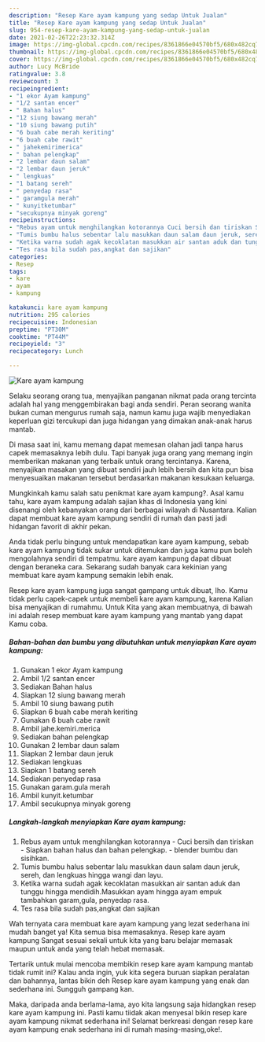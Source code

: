 ```yaml
---
description: "Resep Kare ayam kampung yang sedap Untuk Jualan"
title: "Resep Kare ayam kampung yang sedap Untuk Jualan"
slug: 954-resep-kare-ayam-kampung-yang-sedap-untuk-jualan
date: 2021-02-26T22:23:32.314Z
image: https://img-global.cpcdn.com/recipes/8361866e04570bf5/680x482cq70/kare-ayam-kampung-foto-resep-utama.jpg
thumbnail: https://img-global.cpcdn.com/recipes/8361866e04570bf5/680x482cq70/kare-ayam-kampung-foto-resep-utama.jpg
cover: https://img-global.cpcdn.com/recipes/8361866e04570bf5/680x482cq70/kare-ayam-kampung-foto-resep-utama.jpg
author: Lucy McBride
ratingvalue: 3.8
reviewcount: 3
recipeingredient:
- "1 ekor Ayam kampung"
- "1/2 santan encer"
- " Bahan halus"
- "12 siung bawang merah"
- "10 siung bawang putih"
- "6 buah cabe merah keriting"
- "6 buah cabe rawit"
- " jahekemirimerica"
- " bahan pelengkap"
- "2 lembar daun salam"
- "2 lembar daun jeruk"
- " lengkuas"
- "1 batang sereh"
- " penyedap rasa"
- " garamgula merah"
- " kunyitketumbar"
- "secukupnya minyak goreng"
recipeinstructions:
- "Rebus ayam untuk menghilangkan kotorannya Cuci bersih dan tiriskan Siapkan bahan halus dan bahan pelengkap. blender bumbu dan sisihkan."
- "Tumis bumbu halus sebentar lalu masukkan daun salam daun jeruk, sereh, dan lengkuas hingga wangi dan layu."
- "Ketika warna sudah agak kecoklatan masukkan air santan aduk dan tunggu hingga mendidih.Masukkan ayam hingga ayam empuk tambahkan garam,gula, penyedap rasa."
- "Tes rasa bila sudah pas,angkat dan sajikan"
categories:
- Resep
tags:
- kare
- ayam
- kampung

katakunci: kare ayam kampung 
nutrition: 295 calories
recipecuisine: Indonesian
preptime: "PT30M"
cooktime: "PT44M"
recipeyield: "3"
recipecategory: Lunch

---
```



![Kare ayam kampung](https://img-global.cpcdn.com/recipes/8361866e04570bf5/680x482cq70/kare-ayam-kampung-foto-resep-utama.jpg)

Selaku seorang orang tua, menyajikan panganan nikmat pada orang tercinta adalah hal yang menggembirakan bagi anda sendiri. Peran seorang  wanita bukan cuman mengurus rumah saja, namun kamu juga wajib menyediakan keperluan gizi tercukupi dan juga hidangan yang dimakan anak-anak harus mantab.

Di masa  saat ini, kamu memang dapat memesan olahan jadi tanpa harus capek memasaknya lebih dulu. Tapi banyak juga orang yang memang ingin memberikan makanan yang terbaik untuk orang tercintanya. Karena, menyajikan masakan yang dibuat sendiri jauh lebih bersih dan kita pun bisa menyesuaikan makanan tersebut berdasarkan makanan kesukaan keluarga. 



Mungkinkah kamu salah satu penikmat kare ayam kampung?. Asal kamu tahu, kare ayam kampung adalah sajian khas di Indonesia yang kini disenangi oleh kebanyakan orang dari berbagai wilayah di Nusantara. Kalian dapat membuat kare ayam kampung sendiri di rumah dan pasti jadi hidangan favorit di akhir pekan.

Anda tidak perlu bingung untuk mendapatkan kare ayam kampung, sebab kare ayam kampung tidak sukar untuk ditemukan dan juga kamu pun boleh mengolahnya sendiri di tempatmu. kare ayam kampung dapat dibuat dengan beraneka cara. Sekarang sudah banyak cara kekinian yang membuat kare ayam kampung semakin lebih enak.

Resep kare ayam kampung juga sangat gampang untuk dibuat, lho. Kamu tidak perlu capek-capek untuk membeli kare ayam kampung, karena Kalian bisa menyajikan di rumahmu. Untuk Kita yang akan membuatnya, di bawah ini adalah resep membuat kare ayam kampung yang mantab yang dapat Kamu coba.

<!--inarticleads1-->

##### Bahan-bahan dan bumbu yang dibutuhkan untuk menyiapkan Kare ayam kampung:

1. Gunakan 1 ekor Ayam kampung
1. Ambil 1/2 santan encer
1. Sediakan  Bahan halus
1. Siapkan 12 siung bawang merah
1. Ambil 10 siung bawang putih
1. Siapkan 6 buah cabe merah keriting
1. Gunakan 6 buah cabe rawit
1. Ambil  jahe.kemiri.merica
1. Sediakan  bahan pelengkap
1. Gunakan 2 lembar daun salam
1. Siapkan 2 lembar daun jeruk
1. Sediakan  lengkuas
1. Siapkan 1 batang sereh
1. Sediakan  penyedap rasa
1. Gunakan  garam.gula merah
1. Ambil  kunyit.ketumbar
1. Ambil secukupnya minyak goreng




<!--inarticleads2-->

##### Langkah-langkah menyiapkan Kare ayam kampung:

1. Rebus ayam untuk menghilangkan kotorannya - Cuci bersih dan tiriskan - Siapkan bahan halus dan bahan pelengkap. - blender bumbu dan sisihkan.
1. Tumis bumbu halus sebentar lalu masukkan daun salam daun jeruk, sereh, dan lengkuas hingga wangi dan layu.
1. Ketika warna sudah agak kecoklatan masukkan air santan aduk dan tunggu hingga mendidih.Masukkan ayam hingga ayam empuk tambahkan garam,gula, penyedap rasa.
1. Tes rasa bila sudah pas,angkat dan sajikan




Wah ternyata cara membuat kare ayam kampung yang lezat sederhana ini mudah banget ya! Kita semua bisa memasaknya. Resep kare ayam kampung Sangat sesuai sekali untuk kita yang baru belajar memasak maupun untuk anda yang telah hebat memasak.

Tertarik untuk mulai mencoba membikin resep kare ayam kampung mantab tidak rumit ini? Kalau anda ingin, yuk kita segera buruan siapkan peralatan dan bahannya, lantas bikin deh Resep kare ayam kampung yang enak dan sederhana ini. Sungguh gampang kan. 

Maka, daripada anda berlama-lama, ayo kita langsung saja hidangkan resep kare ayam kampung ini. Pasti kamu tiidak akan menyesal bikin resep kare ayam kampung nikmat sederhana ini! Selamat berkreasi dengan resep kare ayam kampung enak sederhana ini di rumah masing-masing,oke!.

